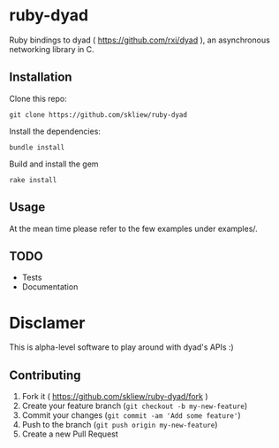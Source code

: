 # ruby-dyad 

Ruby bindings to dyad ( https://github.com/rxi/dyad ), an asynchronous networking library in C.

## Installation

Clone this repo:
    
    git clone https://github.com/skliew/ruby-dyad

Install the dependencies:
    
    bundle install

Build and install the gem

    rake install

## Usage

At the mean time please refer to the few examples under examples/.

## TODO

* Tests
* Documentation

# Disclamer

This is alpha-level software to play around with dyad's APIs :)

## Contributing

1. Fork it ( https://github.com/skliew/ruby-dyad/fork )
2. Create your feature branch (`git checkout -b my-new-feature`)
3. Commit your changes (`git commit -am 'Add some feature'`)
4. Push to the branch (`git push origin my-new-feature`)
5. Create a new Pull Request
